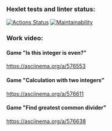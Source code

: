 ### Hexlet tests and linter status:
[![Actions Status](https://github.com/Homedog1983/python-project-49/workflows/hexlet-check/badge.svg)](https://github.com/Homedog1983/python-project-49/actions)
[![Maintainability](https://api.codeclimate.com/v1/badges/971d48637ae80ed541e9/maintainability)](https://codeclimate.com/github/Homedog1983/python-project-49/maintainability)
### Work video:
#### Game "Is this integer is even?"
https://asciinema.org/a/576553
#### Game "Calculation with two integers"
https://asciinema.org/a/576611
#### Game "Find greatest common divider"
https://asciinema.org/a/576638

